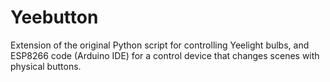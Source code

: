 # Yeebutton
Extension of the original Python script for controlling Yeelight bulbs, and ESP8266 code (Arduino IDE) for a control device that changes scenes with physical buttons.
